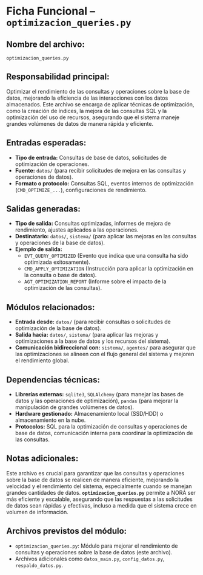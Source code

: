 # Ficha Funcional – `optimizacion_queries.py`

## Nombre del archivo:
`optimizacion_queries.py`

## Responsabilidad principal:
Optimizar el rendimiento de las consultas y operaciones sobre la base de datos, mejorando la eficiencia de las interacciones con los datos almacenados. Este archivo se encarga de aplicar técnicas de optimización, como la creación de índices, la mejora de las consultas SQL y la optimización del uso de recursos, asegurando que el sistema maneje grandes volúmenes de datos de manera rápida y eficiente.

## Entradas esperadas:
- **Tipo de entrada:** Consultas de base de datos, solicitudes de optimización de operaciones.
- **Fuente:** `datos/` (para recibir solicitudes de mejora en las consultas y operaciones de datos).
- **Formato o protocolo:** Consultas SQL, eventos internos de optimización (`CMD_OPTIMIZE_...`), configuraciones de rendimiento.

## Salidas generadas:
- **Tipo de salida:** Consultas optimizadas, informes de mejora de rendimiento, ajustes aplicados a las operaciones.
- **Destinatario:** `datos/`, `sistema/` (para aplicar las mejoras en las consultas y operaciones de la base de datos).
- **Ejemplo de salida:**
  - `EVT_QUERY_OPTIMIZED` (Evento que indica que una consulta ha sido optimizada exitosamente).
  - `CMD_APPLY_OPTIMIZATION` (Instrucción para aplicar la optimización en la consulta o base de datos).
  - `AGT_OPTIMIZATION_REPORT` (Informe sobre el impacto de la optimización de las consultas).

## Módulos relacionados:
- **Entrada desde:** `datos/` (para recibir consultas o solicitudes de optimización de la base de datos).
- **Salida hacia:** `datos/`, `sistema/` (para aplicar las mejoras y optimizaciones a la base de datos y los recursos del sistema).
- **Comunicación bidireccional con:** `sistema/`, `agentes/` para asegurar que las optimizaciones se alineen con el flujo general del sistema y mejoren el rendimiento global.

## Dependencias técnicas:
- **Librerías externas:** `sqlite3`, `SQLAlchemy` (para manejar las bases de datos y las operaciones de optimización), `pandas` (para mejorar la manipulación de grandes volúmenes de datos).
- **Hardware gestionado:** Almacenamiento local (SSD/HDD) o almacenamiento en la nube.
- **Protocolos:** SQL para la optimización de consultas y operaciones de base de datos, comunicación interna para coordinar la optimización de las consultas.

## Notas adicionales:
Este archivo es crucial para garantizar que las consultas y operaciones sobre la base de datos se realicen de manera eficiente, mejorando la velocidad y el rendimiento del sistema, especialmente cuando se manejan grandes cantidades de datos. **`optimizacion_queries.py`** permite a NORA ser más eficiente y escalable, asegurando que las respuestas a las solicitudes de datos sean rápidas y efectivas, incluso a medida que el sistema crece en volumen de información.

## Archivos previstos del módulo:
- `optimizacion_queries.py`: Módulo para mejorar el rendimiento de consultas y operaciones sobre la base de datos (este archivo).
- Archivos adicionales como `datos_main.py`, `config_datos.py`, `respaldo_datos.py`.
